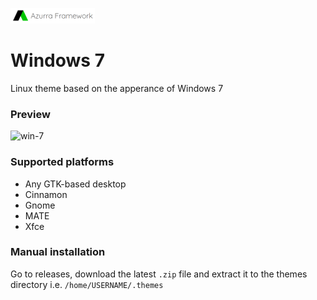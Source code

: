 [![built-with-azurra-framework](https://github.com/B00merang-Project/B00merang-Project.github.io/blob/master/resources/badges/azurra/badge_smaller.png)](https://github.com/B00merang-Project/Azurra_framework)

# Windows 7
Linux theme based on the apperance of Windows 7

### Preview
![win-7](https://b00merang.weebly.com/uploads/1/6/8/1/16813022/906611131-orig-orig_2_orig.png)

### Supported platforms
- Any GTK-based desktop
- Cinnamon
- Gnome
- MATE
- Xfce

### Manual installation
Go to releases, download the latest `.zip` file and extract it to the themes directory i.e. `/home/USERNAME/.themes`
